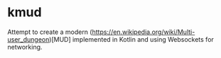 # kmud

Attempt to create a modern (https://en.wikipedia.org/wiki/Multi-user_dungeon)[MUD] implemented in Kotlin and using Websockets for networking.

